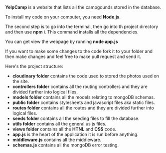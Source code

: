 **YelpCamp** is a website that lists all the campgounds stored in the database.

To install my code on your computer, you need **Node.js**.

The second step is to go into the terminal, then go into th project directory and then use **npm i**. This command installs all the dependencies.

You can get view the webpage by running **node app.js**

If you want to make some changes to the code fork it to your folder and then make changes and feel free to make pull request and send it.

Here's the project structure:

- **cloudinary folder** contains the code used to stored the photos used on the site.
- **controllers folder** contains all the routing controllers and they are divided further into logical files.
- **models folder** contains all the models relating to mongoDB schemas.
- **public folder** contains stylesheets and javascript files aka static files.
- **routes folder** contains all the routes and they are divided further into logical files.
- **seeds folder** contains all the seeding files to fill the database.
- **utils folder** contains all the general us js files.
- **views folder** contains all the **HTNL** and **CSS** code.
- **app.js** is the heart of the application it is run before anything.
- **middleware.js** contains all the middleware.
- **schemas.js** contains all the mongoDB error testing.
